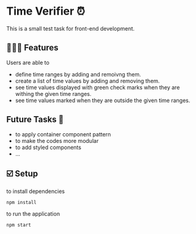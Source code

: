 # Time Verifier ⏰

This is a small test task for front-end development.


## 💁🏻‍♀️ Features

Users are able to
-  define time ranges by adding and remoivng them.
- create a list of time values by adding and removing them.
- see time values displayed with green check marks when they are withing the given time ranges.
- see time values marked when they are outside the given time ranges.


## Future Tasks 💬
- to apply container component pattern
- to make the codes more modular
- to add styled components
- ...


## ☑️ Setup

to install dependencies

```
npm install
```

to run the application

```
npm start
```



